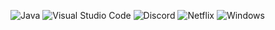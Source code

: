 ![Java](https://img.shields.io/badge/java-%23ED8B00.svg?style=for-the-badge&logo=java&logoColor=white)
![Visual Studio Code](https://img.shields.io/badge/Visual%20Studio%20Code-0078d7.svg?style=for-the-badge&logo=visual-studio-code&logoColor=white)
![Discord](https://img.shields.io/badge/%3CDiscord%3E-%237289DA.svg?style=for-the-badge&logo=discord&logoColor=white)
![Netflix](https://img.shields.io/badge/Netflix-E50914?style=for-the-badge&logo=netflix&logoColor=white)
![Windows](https://img.shields.io/badge/Windows-0078D6?style=for-the-badge&logo=windows&logoColor=white)

<!---
MaeveS2/MaeveS2 is a ✨ special ✨ repository because its `README.md` (this file) appears on your GitHub profile.
You can click the Preview link to take a look at your changes.
--->
